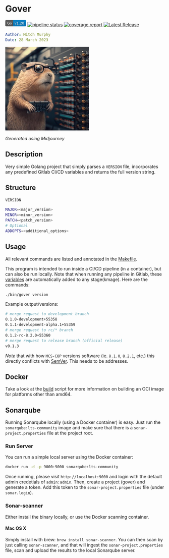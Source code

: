 # Gover


<svg xmlns="http://www.w3.org/2000/svg" xmlns:xlink="http://www.w3.org/1999/xlink" width="66" height="20" role="img" aria-label="Go: v1.20"><title>Go: v1.20</title><linearGradient id="s" x2="0" y2="100%"><stop offset="0" stop-color="#bbb" stop-opacity=".1"/><stop offset="1" stop-opacity=".1"/></linearGradient><clipPath id="r"><rect width="66" height="20" rx="3" fill="#fff"/></clipPath><g clip-path="url(#r)"><rect width="25" height="20" fill="#555"/><rect x="25" width="41" height="20" fill="#007ec6"/><rect width="66" height="20" fill="url(#s)"/></g><g fill="#fff" text-anchor="middle" font-family="Verdana,Geneva,DejaVu Sans,sans-serif" text-rendering="geometricPrecision" font-size="110"><text aria-hidden="true" x="135" y="150" fill="#010101" fill-opacity=".3" transform="scale(.1)" textLength="150">Go</text><text x="135" y="140" transform="scale(.1)" fill="#fff" textLength="150">Go</text><text aria-hidden="true" x="445" y="150" fill="#010101" fill-opacity=".3" transform="scale(.1)" textLength="310">v1.20</text><text x="445" y="140" transform="scale(.1)" fill="#fff" textLength="310">v1.20</text></g></svg> [![pipeline status](https://code.sclzdev.net/ssf/ssf-tools/gover/badges/main/pipeline.svg)](https://code.sclzdev.net/ssf/ssf-tools/gover/-/commits/main) 
[![coverage report](https://code.sclzdev.net/ssf/ssf-tools/gover/badges/main/coverage.svg)](https://code.sclzdev.net/ssf/ssf-tools/gover/-/commits/main) [![Latest Release](https://code.sclzdev.net/ssf/ssf-tools/gover/-/badges/release.svg)](https://code.sclzdev.net/ssf/ssf-tools/gover/-/releases)

```yaml
Author: Mitch Murphy
Date: 28 March 2023
```

![gover gopher](media/gopher-gover.jpg)

_Generated using Midjourney_

## Description

Very simple Golang project that simply parses a `VERSION` file, incorporates any predefined Gitlab CI/CD variables and returns the full version string.  

## Structure

`VERSION`

```bash
MAJOR=<major_version>
MINOR=<minor_version>
PATCH=<patch_version>
# Optional
ADDOPTS=<additional_options>
```

## Usage

All relevant commands are listed and annotated in the [Makefile](Makefile).

This program is intended to run inside a CI/CD pipeline (in a container), but can also be run locally. Note that when running any pipeline in Gitlab, these [variables](https://docs.gitlab.com/ee/ci/variables/predefined_variables.html) are automatically added to any stage(kmage). Here are the commands:

```bash
./bin/gover version
```

Example output/versions: 

```bash
# merge request to development branch
0.1.0-development+55358
0.1.1-development-alpha.1+55359
# merge request to rc/* branch
0.1.2-rc-8.2.0+55360
# merge request to release branch (official release)
v0.1.3
```

_Note_ that with how `MCS-COP` versions software (ie. `8.1.0`, `8.2.1`, etc.) this directly conflicts with [SemVer](https://semver.org). This needs to be addresses.

## Docker

Take a look at the [build](build.sh) script for more information on building an OCI image for platforms other than amd64.

## Sonarqube

Running Sonarqube locally (using a Docker container) is easy. Just run the `sonarqube:lts-community` image and make sure that there is a `sonar-project.properties` file at the project root.

### Run Server

You can run a simple local server using the Docker container:

```bash
docker run -d -p 9000:9000 sonarqube:lts-community
```

Once running, please visit `http://localhost:9000` and login with the default admin credetials of `admin:admin`. Then, create a project (gover) and generate a token. Add this token to the `sonar-project.properties` file (under `sonar.login`). 

### Sonar-scanner

Either install the binary locally, or use the Docker scanning container.

#### Mac OS X

Simply install with brew: `brew install sonar-scanner`. You can then scan by just calling `sonar-scanner`, and that will ingest the `sonar-project.properties` file, scan and upload the results to the local Sonarqube server.